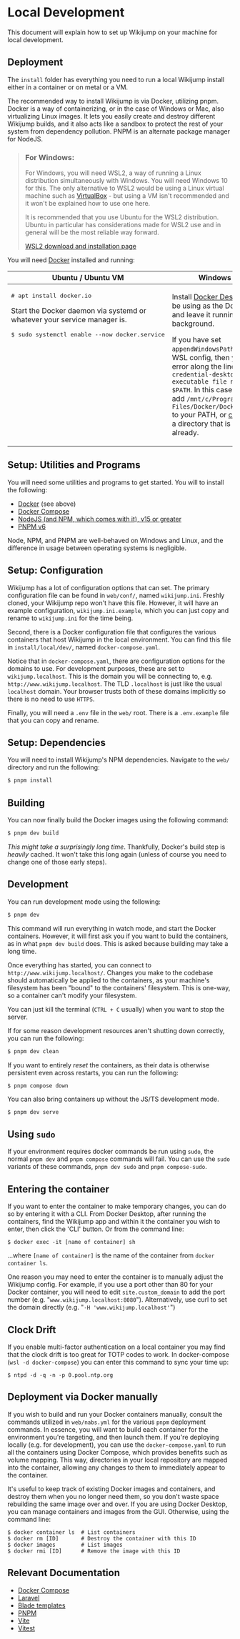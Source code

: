 # Local Development

This document will explain how to set up Wikijump on your machine for local development.

## Deployment

The `install` folder has everything you need to run a local Wikijump install either in a container or on metal or a VM.

The recommended way to install Wikijump is via Docker, utilizing pnpm. Docker is a way of containerizing, or in the case of Windows or Mac, also virtualizing Linux images. It lets you easily create and destroy different Wikijump builds, and it also acts like a sandbox to protect the rest of your system from dependency pollution. PNPM is an alternate package manager for NodeJS.

> ### For Windows:
>
> For Windows, you will need WSL2, a way of running a Linux distribution simultaneously with Windows. You will need Windows 10 for this. The only alternative to WSL2 would be using a Linux virtual machine such as [VirtualBox](https://www.virtualbox.org/) - but using a VM isn't recommended and it won't be explained how to use one here.
>
> It is recommended that you use Ubuntu for the WSL2 distribution. Ubuntu in particular has considerations made for WSL2 use and in general will be the most reliable way forward.
>
> [WSL2 download and installation page](https://docs.microsoft.com/en-us/windows/wsl/install-win10)

You will need [Docker](https://www.docker.com/) installed and running:

<table>
  <thead><tr><th>Ubuntu / Ubuntu VM</th><th>Windows via WSL2</th></tr></thead>
  <tbody valign="top"><tr>
    <td>
      <p><pre># apt install docker.io</pre></p>
      <p>Start the Docker daemon via systemd or whatever your service manager is.</p>
      <p><pre>$ sudo systemctl enable --now docker.service</pre></p>
    </td>
    <td>
      <p>Install <a href="https://docs.docker.com/docker-for-windows/install-windows-home">Docker Desktop</a>, which you'll be using as the Docker daemon, and leave it running in the background.</p>
      <p>If you have set <code>appendWindowsPath=false</code> in your WSL config, then you may hit an error along the lines of <code>"docker-credential-desktop.exe": executable file not found in $PATH</code>. In this case you should either add <code>/mnt/c/Program\ Files/Docker/Docker/resources/bin</code> to your PATH, or <a href="https://github.com/rossjrw/dotfiles/blob/3c5445abb138b735cc3caf61f070c9125fa87d2f/.profile#L28">create a symlink</a> in a directory that is in your PATH already.</p>
    </td>
  </tr></tbody>
</table>

## Setup: Utilities and Programs

You will need some utilities and programs to get started. You will to install the following:

- [Docker](https://www.docker.com/get-started) (see above)
- [Docker Compose](https://docs.docker.com/compose/)
- [NodeJS (and NPM, which comes with it), v15 or greater](https://nodejs.org/en/)
- [PNPM v6](https://pnpm.io/installation)

Node, NPM, and PNPM are well-behaved on Windows and Linux, and the difference in usage between operating systems is negligible.

## Setup: Configuration

Wikijump has a lot of configuration options that can set. The primary configuration file can be found in `web/conf/`, named `wikijump.ini`. Freshly cloned, your Wikijump repo won't have this file. However, it will have an example configuration, `wikijump.ini.example`, which you can just copy and rename to `wikijump.ini` for the time being.

Second, there is a Docker configuration file that configures the various containers that host Wikijump in the local environment. You can find this file in `install/local/dev/`, named `docker-compose.yaml`.

Notice that in `docker-compose.yaml`, there are configuration options for the domains to use. For development purposes, these are set to `wikijump.localhost`. This is the domain you will be connecting to, e.g. `http://www.wikijump.localhost`. The TLD `.localhost` is just like the usual `localhost` domain. Your browser trusts both of these domains implicitly so there is no need to use `HTTPS`.

Finally, you will need a `.env` file in the `web/` root. There is a `.env.example` file that you can copy and rename.

## Setup: Dependencies

You will need to install Wikijump's NPM dependencies. Navigate to the `web/` directory and run the following:

```sh
$ pnpm install
```

## Building

You can now finally build the Docker images using the following command:

```sh
$ pnpm dev build
```

_This might take a surprisingly long time_. Thankfully, Docker's build step is _heavily_ cached. It won't take this long again (unless of course you need to change one of those early steps).

## Development

You can run development mode using the following:

```sh
$ pnpm dev
```

This command will run everything in watch mode, and start the Docker containers. However, it will first ask you if you want to build the containers, as in what `pnpm dev build` does. This is asked because building may take a long time.

Once everything has started, you can connect to `http://www.wikijump.localhost/`. Changes you make to the codebase should automatically be applied to the containers, as your machine's filesystem has been "bound" to the containers' filesystem. This is one-way, so a container can't modify your filesystem.

You can just kill the terminal (`CTRL + C` usually) when you want to stop the server.

If for some reason development resources aren't shutting down correctly, you can run the following:

```sh
$ pnpm dev clean
```

If you want to entirely _reset_ the containers, as their data is otherwise persistent even across restarts, you can run the following:

```sh
$ pnpm compose down
```

You can also bring containers up without the JS/TS development mode.
```
$ pnpm dev serve
```

## Using `sudo`

If your environment requires docker commands be run using `sudo`, the normal `pnpm dev` and `pnpm compose` commands will fail. You can use the `sudo` variants of these commands, `pnpm dev sudo` and `pnpm compose-sudo`.

## Entering the container

If you want to enter the container to make temporary changes, you can do so by entering it with a CLI. From Docker Desktop, after running the containers, find the Wikijump app and within it the container you wish to enter, then click the 'CLI' button. Or from the command line:

```
$ docker exec -it [name of container] sh
```

...where `[name of container]` is the name of the container from `docker container ls`.

One reason you may need to enter the container is to manually adjust the Wikijump config. For example, if you use a port other than 80 for your Docker container, you will need to edit `site.custom_domain` to add the port number (e.g. "`www.wikijump.localhost:8080`"). Alternatively, use curl to set the domain directly (e.g. "`-H 'www.wikijump.localhost'`")

## Clock Drift

If you enable multi-factor authentication on a local container you may find that
the clock drift is too great for TOTP codes to work. In docker-compose (`wsl -d docker-compose`)
you can enter this command to sync your time up:

```
$ ntpd -d -q -n -p 0.pool.ntp.org
```

## Deployment via Docker manually

If you wish to build and run your Docker containers manually, consult the commands utilized in `web/nabs.yml` for the various `pnpm` deployment commands. In essence, you will want to build each container for the environment you're targeting, and then launch them. If you're deploying locally (e.g. for development), you can use the `docker-compose.yaml` to run all the containers using Docker Compose, which provides benefits such as volume mapping. This way, directories in your local repository are mapped into the container, allowing any changes to them to immediately appear to the container.

It's useful to keep track of existing Docker images and containers, and destroy them when you no longer need them, so you don't waste space rebuilding the same image over and over. If you are using Docker Desktop, you can manage containers and images from the GUI. Otherwise, using the command line:

```
$ docker container ls  # List containers
$ docker rm [ID]       # Destroy the container with this ID
$ docker images        # List images
$ docker rmi [ID]      # Remove the image with this ID
```

## Relevant Documentation

- [Docker Compose](https://docs.docker.com/compose/)
- [Laravel](https://laravel.com/docs/8.x/)
- [Blade templates](https://laravel.com/docs/8.x/blade)
- [PNPM](https://pnpm.io/)
- [Vite](https://vitejs.dev/)
- [Vitest](https://github.com/vitest-dev/vitest)
